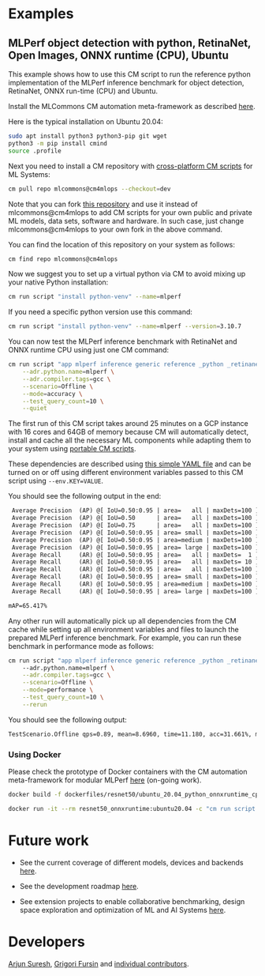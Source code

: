 # Examples

## MLPerf object detection with python, RetinaNet, Open Images, ONNX runtime (CPU), Ubuntu

This example shows how to use this CM script to run the reference python implementation 
of the MLPerf inference benchmark for object detection, RetinaNet, ONNX run-time (CPU) and Ubuntu.

Install the MLCommons CM automation meta-framework as described [here]( https://github.com/mlcommons/ck/blob/master/cm/docs/installation.md ).

Here is the typical installation on Ubuntu 20.04:

```bash
sudo apt install python3 python3-pip git wget
python3 -m pip install cmind
source .profile
```

Next you need to install a CM repository with [cross-platform CM scripts](https://github.com/mlcommons/cm4mlops/tree/main/script) for ML Systems:

```bash
cm pull repo mlcommons@cm4mlops --checkout=dev
```

Note that you can fork [this repository](https://github.com/mlcommons/cm4mlops) and use it instead of mlcommons@cm4mlops
to add CM scripts for your own public and private ML models, data sets, software and hardware.
In such case, just change mlcommons@cm4mlops to your own fork in the above command.

You can find the location of this repository on your system as follows:
```bash
cm find repo mlcommons@cm4mlops
```

Now we suggest you to set up a virtual python via CM to avoid mixing up your native Python installation:
```bash
cm run script "install python-venv" --name=mlperf
```

If you need a specific python version use this command:
```bash
cm run script "install python-venv" --name=mlperf --version=3.10.7
```

You can now test the MLPerf inference benchmark with RetinaNet and ONNX runtime CPU using just one CM command:

```bash
cm run script "app mlperf inference generic reference _python _retinanet _onnxruntime _cpu" \
    --adr.python.name=mlperf \
    --adr.compiler.tags=gcc \
    --scenario=Offline \
    --mode=accuracy \
    --test_query_count=10 \
    --quiet
```

The first run of this CM script takes around 25 minutes on a GCP instance with 16 cores and 64GB of memory because
CM will automatically detect, install and cache all the necessary ML components 
while adapting them to your system using [portable CM scripts](https://github.com/mlcommons/cm4mlops/tree/main/script).

These dependencies are described using [this simple YAML file](https://github.com/octoml/ck/blob/master/mlc-mlops/script/app-mlperf-inference-reference/_cm.yaml#L57)
and can be turned on or off using different environment variables passed to this CM script using `--env.KEY=VALUE`.

You should see the following output in the end:
```txt
 Average Precision  (AP) @[ IoU=0.50:0.95 | area=   all | maxDets=100 ] = 0.654
 Average Precision  (AP) @[ IoU=0.50      | area=   all | maxDets=100 ] = 0.827
 Average Precision  (AP) @[ IoU=0.75      | area=   all | maxDets=100 ] = 0.654
 Average Precision  (AP) @[ IoU=0.50:0.95 | area= small | maxDets=100 ] = 0.000
 Average Precision  (AP) @[ IoU=0.50:0.95 | area=medium | maxDets=100 ] = -1.000
 Average Precision  (AP) @[ IoU=0.50:0.95 | area= large | maxDets=100 ] = 0.657
 Average Recall     (AR) @[ IoU=0.50:0.95 | area=   all | maxDets=  1 ] = 0.566
 Average Recall     (AR) @[ IoU=0.50:0.95 | area=   all | maxDets= 10 ] = 0.705
 Average Recall     (AR) @[ IoU=0.50:0.95 | area=   all | maxDets=100 ] = 0.735
 Average Recall     (AR) @[ IoU=0.50:0.95 | area= small | maxDets=100 ] = 0.000
 Average Recall     (AR) @[ IoU=0.50:0.95 | area=medium | maxDets=100 ] = -1.000
 Average Recall     (AR) @[ IoU=0.50:0.95 | area= large | maxDets=100 ] = 0.738

mAP=65.417%

```

Any other run will automatically pick up all dependencies from the CM cache while setting up all environment variables and files 
to launch the prepared MLPerf inference benchmark. For example, you can run these benchmark in performance mode as follows:

```bash
cm run script "app mlperf inference generic reference _python _retinanet _onnxruntime _cpu" \ 
    --adr.python.name=mlperf \
    --adr.compiler.tags=gcc \
    --scenario=Offline \
    --mode=performance \
    --test_query_count=10 \
    --rerun
```

You should see the following output:
```txt
TestScenario.Offline qps=0.89, mean=8.6960, time=11.180, acc=31.661%, mAP=65.417%, queries=10, tiles=50.0:8.8280,80.0:9.0455,90.0:9.1450,95.0:9.2375,99.0:9.3114,99.9:9.3281
```



### Using Docker

Please check the prototype of Docker containers with the CM automation meta-framework 
for modular MLPerf [here](https://github.com/mlcommons/ck/tree/master/docker) 
(on-going work).

```bash
docker build -f dockerfiles/resnet50/ubuntu_20.04_python_onnxruntime_cpu.Dockerfile -t resnet50_onnxruntime:ubuntu20.04 .
```

```bash
docker run -it --rm resnet50_onnxruntime:ubuntu20.04 -c "cm run script --tags=app,mlperf,inference,reference,python_resnet50,_onnxruntime,_cpu --scenario=Offline --mode=accuracy"
```




# Future work

* See the current coverage of different models, devices and backends [here](README-extra.md#current-coverage).

* See the development roadmap [here](https://github.com/mlcommons/ck/issues/536).

* See extension projects to enable collaborative benchmarking, design space exploration and optimization of ML and AI Systems [here](https://github.com/mlcommons/ck/issues/627).


# Developers

[Arjun Suresh](https://www.linkedin.com/in/arjunsuresh), 
[Grigori Fursin]( https://cKnowledge.org/gfursin ) 
and [individual contributors](https://github.com/mlcommons/ck/blob/master/CONTRIBUTING.md).
